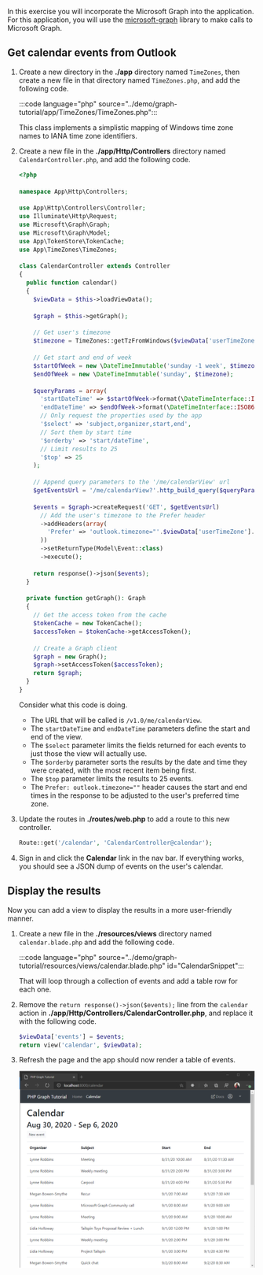 <!-- markdownlint-disable MD002 MD041 -->

In this exercise you will incorporate the Microsoft Graph into the application. For this application, you will use the [microsoft-graph](https://github.com/microsoftgraph/msgraph-sdk-php) library to make calls to Microsoft Graph.

## Get calendar events from Outlook

1. Create a new directory in the **./app** directory named `TimeZones`, then create a new file in that directory named `TimeZones.php`, and add the following code.

    :::code language="php" source="../demo/graph-tutorial/app/TimeZones/TimeZones.php":::

    This class implements a simplistic mapping of Windows time zone names to IANA time zone identifiers.

1. Create a new file in the **./app/Http/Controllers** directory named `CalendarController.php`, and add the following code.

    ```php
    <?php

    namespace App\Http\Controllers;

    use App\Http\Controllers\Controller;
    use Illuminate\Http\Request;
    use Microsoft\Graph\Graph;
    use Microsoft\Graph\Model;
    use App\TokenStore\TokenCache;
    use App\TimeZones\TimeZones;

    class CalendarController extends Controller
    {
      public function calendar()
      {
        $viewData = $this->loadViewData();

        $graph = $this->getGraph();

        // Get user's timezone
        $timezone = TimeZones::getTzFromWindows($viewData['userTimeZone']);

        // Get start and end of week
        $startOfWeek = new \DateTimeImmutable('sunday -1 week', $timezone);
        $endOfWeek = new \DateTimeImmutable('sunday', $timezone);

        $queryParams = array(
          'startDateTime' => $startOfWeek->format(\DateTimeInterface::ISO8601),
          'endDateTime' => $endOfWeek->format(\DateTimeInterface::ISO8601),
          // Only request the properties used by the app
          '$select' => 'subject,organizer,start,end',
          // Sort them by start time
          '$orderby' => 'start/dateTime',
          // Limit results to 25
          '$top' => 25
        );

        // Append query parameters to the '/me/calendarView' url
        $getEventsUrl = '/me/calendarView?'.http_build_query($queryParams);

        $events = $graph->createRequest('GET', $getEventsUrl)
          // Add the user's timezone to the Prefer header
          ->addHeaders(array(
            'Prefer' => 'outlook.timezone="'.$viewData['userTimeZone'].'"'
          ))
          ->setReturnType(Model\Event::class)
          ->execute();

        return response()->json($events);
      }

      private function getGraph(): Graph
      {
        // Get the access token from the cache
        $tokenCache = new TokenCache();
        $accessToken = $tokenCache->getAccessToken();

        // Create a Graph client
        $graph = new Graph();
        $graph->setAccessToken($accessToken);
        return $graph;
      }
    }
    ```

    Consider what this code is doing.

    - The URL that will be called is `/v1.0/me/calendarView`.
    - The `startDateTime` and `endDateTime` parameters define the start and end of the view.
    - The `$select` parameter limits the fields returned for each events to just those the view will actually use.
    - The `$orderby` parameter sorts the results by the date and time they were created, with the most recent item being first.
    - The `$top` parameter limits the results to 25 events.
    - The `Prefer: outlook.timezone=""` header causes the start and end times in the response to be adjusted to the user's preferred time zone.

1. Update the routes in **./routes/web.php** to add a route to this new controller.

    ```php
    Route::get('/calendar', 'CalendarController@calendar');
    ```

1. Sign in and click the **Calendar** link in the nav bar. If everything works, you should see a JSON dump of events on the user's calendar.

## Display the results

Now you can add a view to display the results in a more user-friendly manner.

1. Create a new file in the **./resources/views** directory named `calendar.blade.php` and add the following code.

    :::code language="php" source="../demo/graph-tutorial/resources/views/calendar.blade.php" id="CalendarSnippet":::

    That will loop through a collection of events and add a table row for each one.

1. Remove the `return response()->json($events);` line from the `calendar` action in **./app/Http/Controllers/CalendarController.php**, and replace it with the following code.

    ```php
    $viewData['events'] = $events;
    return view('calendar', $viewData);
    ```

1. Refresh the page and the app should now render a table of events.

    ![A screenshot of the table of events](./images/add-msgraph-01.png)

